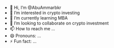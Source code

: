 - 👋 Hi, I’m @AbuAmmarbkr
- 👀 I’m interested in crypto investing
- 🌱 I’m currently learning MBA
- 💞️ I’m looking to collaborate on crypto investment
- 📫 How to reach me ...
- 😄 Pronouns: ...
- ⚡ Fun fact: ...

<!---
AbuAmmarbkr/AbuAmmarbkr is a ✨ special ✨ repository because its `README.md` (this file) appears on your GitHub profile.
You can click the Preview link to take a look at your changes.
--->
